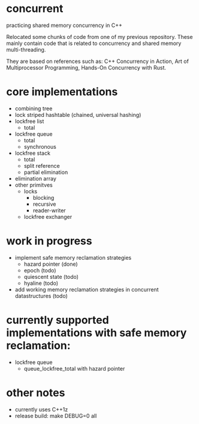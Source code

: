 # concurrent
practicing shared memory concurrency in C++

Relocated some chunks of code from one of my previous repository. These mainly contain code that is related to concurrency and shared memory multi-threading.

They are based on references such as: C++ Concurrency in Action, Art of Multiprocessor Programming, Hands-On Concurrency with Rust.
  
# core implementations
  - combining tree
  - lock striped hashtable (chained, universal hashing)
  - lockfree list
    - total
  - lockfree queue
    - total
    - synchronous
  - lockfree stack
    - total
    - split reference
    - partial elimination
  - elimination array
  - other primitves
    - locks
      - blocking
      - recursive
      - reader-writer
    - lockfree exchanger

# work in progress
  - implement safe memory reclamation strategies
    - hazard pointer (done)
    - epoch (todo)
	- quiescent state (todo)
	- hyaline (todo)
  - add working memory reclamation strategies in concurrent datastructures (todo)

# currently supported implementations with safe memory reclamation:
  - lockfree queue
    - queue_lockfree_total with hazard pointer

# other notes
  - currently uses C++1z
  - release build: make DEBUG=0 all
